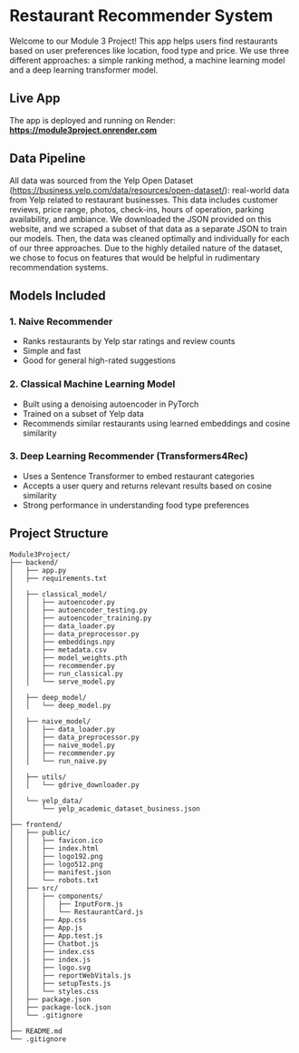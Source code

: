 # Restaurant Recommender System

Welcome to our Module 3 Project! This app helps users find restaurants based on user preferences like location, food type and price. We use three different approaches: a simple ranking method, a machine learning model and a deep learning transformer model.

## Live App

The app is deployed and running on Render:  
**https://module3project.onrender.com**

## Data Pipeline

All data was sourced from the Yelp Open Dataset (https://business.yelp.com/data/resources/open-dataset/): real-world data from Yelp related to restaurant businesses. This data includes customer reviews, price range, photos, check-ins, hours of operation, parking availability, and ambiance. We downloaded the JSON provided on this website, and we scraped a subset of that data as a separate JSON to train our models. Then, the data was cleaned optimally and individually for each of our three approaches. Due to the highly detailed nature of the dataset, we chose to focus on features that would be helpful in rudimentary recommendation systems.

## Models Included

### 1. Naive Recommender
- Ranks restaurants by Yelp star ratings and review counts
- Simple and fast
- Good for general high-rated suggestions

### 2. Classical Machine Learning Model
- Built using a denoising autoencoder in PyTorch
- Trained on a subset of Yelp data
- Recommends similar restaurants using learned embeddings and cosine similarity

### 3. Deep Learning Recommender (Transformers4Rec)
- Uses a Sentence Transformer to embed restaurant categories
- Accepts a user query and returns relevant results based on cosine similarity
- Strong performance in understanding food type preferences

## Project Structure
```
Module3Project/  
├── backend/  
│   ├── app.py  
│   ├── requirements.txt  
│  
│   ├── classical_model/  
│   │   ├── autoencoder.py  
│   │   ├── autoencoder_testing.py  
│   │   ├── autoencoder_training.py  
│   │   ├── data_loader.py  
│   │   ├── data_preprocessor.py  
│   │   ├── embeddings.npy  
│   │   ├── metadata.csv  
│   │   ├── model_weights.pth  
│   │   ├── recommender.py  
│   │   ├── run_classical.py  
│   │   └── serve_model.py  
│  
│   ├── deep_model/  
│   │   └── deep_model.py  
│  
│   ├── naive_model/  
│   │   ├── data_loader.py  
│   │   ├── data_preprocessor.py  
│   │   ├── naive_model.py  
│   │   ├── recommender.py  
│   │   └── run_naive.py  
│  
│   ├── utils/  
│   │   └── gdrive_downloader.py  
│  
│   └── yelp_data/  
│       └── yelp_academic_dataset_business.json  
│  
├── frontend/  
│   ├── public/  
│   │   ├── favicon.ico  
│   │   ├── index.html  
│   │   ├── logo192.png  
│   │   ├── logo512.png  
│   │   ├── manifest.json  
│   │   └── robots.txt  
│   ├── src/  
│   │   ├── components/  
│   │   │   ├── InputForm.js  
│   │   │   └── RestaurantCard.js  
│   │   ├── App.css  
│   │   ├── App.js  
│   │   ├── App.test.js  
│   │   ├── Chatbot.js  
│   │   ├── index.css  
│   │   ├── index.js  
│   │   ├── logo.svg  
│   │   ├── reportWebVitals.js  
│   │   ├── setupTests.js  
│   │   └── styles.css  
│   ├── package.json  
│   ├── package-lock.json  
│   └── .gitignore  
│  
├── README.md  
└── .gitignore
```

